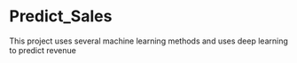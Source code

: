 # Predict_Sales

This project uses several machine learning methods and uses deep learning to predict revenue
